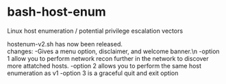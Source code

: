 # bash-host-enum
Linux host enumeration / potential privilege escalation vectors

hostenum-v2.sh has now been released.  
  changes:
  -Gives a menu option, disclaimer, and welcome banner.\n
  -option 1 allow you to perform network recon further in the network to discover more attatched hosts.
  -option 2 allows you to perform the same host enumeration as v1
  -option 3 is a graceful quit and exit option
